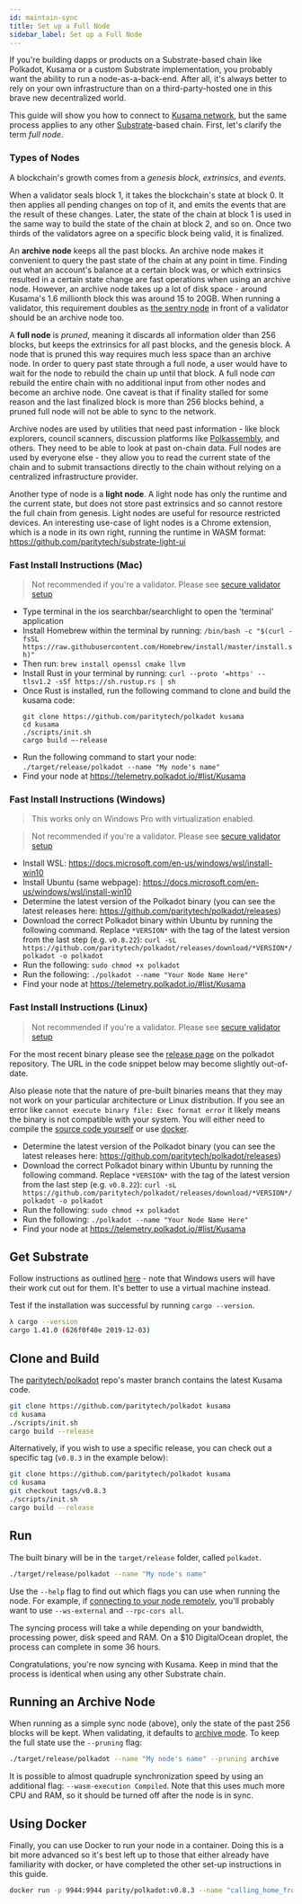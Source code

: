 ```yaml
---
id: maintain-sync
title: Set up a Full Node
sidebar_label: Set up a Full Node
---
```


If you're building dapps or products on a Substrate-based chain like Polkadot, Kusama or a custom
Substrate implementation, you probably want the ability to run a node-as-a-back-end. After all, it's
always better to rely on your own infrastructure than on a third-party-hosted one in this brave new
decentralized world.

This guide will show you how to connect to [Kusama network](https://kusama.network), but the same
process applies to any other [Substrate](https://substrate.dev/docs/en/)-based chain. First, let's
clarify the term _full node_.

### Types of Nodes

A blockchain's growth comes from a _genesis block_, _extrinsics_, and _events_.

When a validator seals block 1, it takes the blockchain's state at block 0. It then applies all
pending changes on top of it, and emits the events that are the result of these changes. Later, the
state of the chain at block 1 is used in the same way to build the state of the chain at block 2,
and so on. Once two thirds of the validators agree on a specific block being valid, it is finalized.

An **archive node** keeps all the past blocks. An archive node makes it convenient to query the past
state of the chain at any point in time. Finding out what an account's balance at a certain block
was, or which extrinsics resulted in a certain state change are fast operations when using an
archive node. However, an archive node takes up a lot of disk space - around Kusama's 1.6 millionth
block this was around 15 to 20GB. When running a validator, this requirement doubles as
[the sentry node](maintain-guides-how-to-setup-sentry-node) in front of a validator should be an
archive node too.

A **full node** is _pruned_, meaning it discards all information older than 256 blocks, but keeps
the extrinsics for all past blocks, and the genesis block. A node that is pruned this way requires
much less space than an archive node. In order to query past state through a full node, a user would
have to wait for the node to rebuild the chain up until that block. A full node _can_ rebuild the
entire chain with no additional input from other nodes and become an archive node. One caveat is
that if finality stalled for some reason and the last finalized block is more than 256 blocks
behind, a pruned full node will not be able to sync to the network.

Archive nodes are used by utilities that need past information - like block explorers, council
scanners, discussion platforms like [Polkassembly](https://polkassembly.io), and others. They need
to be able to look at past on-chain data. Full nodes are used by everyone else - they allow you to
read the current state of the chain and to submit transactions directly to the chain without relying
on a centralized infrastructure provider.

Another type of node is a **light node**. A light node has only the runtime and the current state,
but does not store past extrinsics and so cannot restore the full chain from genesis. Light nodes
are useful for resource restricted devices. An interesting use-case of light nodes is a Chrome
extension, which is a node in its own right, running the runtime in WASM format:
https://github.com/paritytech/substrate-light-ui

### Fast Install Instructions (Mac)

> Not recommended if you're a validator. Please see
> [secure validator setup](maintain-guides-secure-validator)

- Type terminal in the ios searchbar/searchlight to open the 'terminal' application
- Install Homebrew within the terminal by running:
  `/bin/bash -c "$(curl -fsSL https://raw.githubusercontent.com/Homebrew/install/master/install.sh)"`
- Then run: `brew install openssl cmake llvm`
- Install Rust in your terminal by running:
  `curl --proto '=https' --tlsv1.2 -sSf https://sh.rustup.rs | sh`
- Once Rust is installed, run the following command to clone and build the kusama code:
  ```
  git clone https://github.com/paritytech/polkadot kusama
  cd kusama
  ./scripts/init.sh
  cargo build –-release
  ```
- Run the following command to start your node: `./target/release/polkadot --name "My node's name"`
- Find your node at https://telemetry.polkadot.io/#list/Kusama

### Fast Install Instructions (Windows)

> This works only on Windows Pro with virtualization enabled.

> Not recommended if you're a validator. Please see
> [secure validator setup](maintain-guides-secure-validator)


- Install WSL: https://docs.microsoft.com/en-us/windows/wsl/install-win10
- Install Ubuntu (same webpage): https://docs.microsoft.com/en-us/windows/wsl/install-win10
- Determine the latest version of the Polkadot binary (you can see the latest releases here: https://github.com/paritytech/polkadot/releases)
- Download the correct Polkadot binary within Ubuntu by running the following command.  Replace `*VERSION*` with the tag of the latest version from the last step (e.g. `v0.8.22`):
  `curl -sL https://github.com/paritytech/polkadot/releases/download/*VERSION*/polkadot -o polkadot`
- Run the following: `sudo chmod +x polkadot`
- Run the following: `./polkadot --name "Your Node Name Here"`
- Find your node at https://telemetry.polkadot.io/#list/Kusama

### Fast Install Instructions (Linux)

> Not recommended if you're a validator. Please see
> [secure validator setup](maintain-guides-secure-validator)

For the most recent binary please see the
[release page](https://github.com/paritytech/polkadot/releases/) on the polkadot repository. The URL
in the code snippet below may become slightly out-of-date.

Also please note that the nature of pre-built binaries means that they may not work on your
particular architecture or Linux distribution. If you see an error like
`cannot execute binary file: Exec format error` it likely means the binary is not compatible with
your system. You will either need to compile the [source code yourself](#clone-and-build) or use
[docker](#using-docker).

- Determine the latest version of the Polkadot binary (you can see the latest releases here: https://github.com/paritytech/polkadot/releases)
- Download the correct Polkadot binary within Ubuntu by running the following command.  Replace `*VERSION*` with the tag of the latest version from the last step (e.g. `v0.8.22`):
  `curl -sL https://github.com/paritytech/polkadot/releases/download/*VERSION*/polkadot -o polkadot`
- Run the following: `sudo chmod +x polkadot`
- Run the following: `./polkadot --name "Your Node Name Here"`
- Find your node at https://telemetry.polkadot.io/#list/Kusama

## Get Substrate

Follow instructions as outlined
[here](https://substrate.dev/docs/en/knowledgebase/getting-started) - note that Windows users will
have their work cut out for them. It's better to use a virtual machine instead.

Test if the installation was successful by running `cargo --version`.

```bash
λ cargo --version
cargo 1.41.0 (626f0f40e 2019-12-03)
```

## Clone and Build

The [paritytech/polkadot](https://github.com/paritytech/polkadot) repo's master branch contains the
latest Kusama code.

```bash
git clone https://github.com/paritytech/polkadot kusama
cd kusama
./scripts/init.sh
cargo build --release
```

Alternatively, if you wish to use a specific release, you can check out a specific tag (`v0.8.3` in the example below):

```bash
git clone https://github.com/paritytech/polkadot kusama
cd kusama
git checkout tags/v0.8.3
./scripts/init.sh
cargo build --release
```

## Run

The built binary will be in the `target/release` folder, called `polkadot`.

```bash
./target/release/polkadot --name "My node's name"
```

Use the `--help` flag to find out which flags you can use when running the node. For example, if
[connecting to your node remotely](maintain-wss), you'll probably want to use `--ws-external` and
`--rpc-cors all`.

The syncing process will take a while depending on your bandwidth, processing power, disk speed and
RAM. On a \$10 DigitalOcean droplet, the process can complete in some 36 hours.

Congratulations, you're now syncing with Kusama. Keep in mind that the process is identical when
using any other Substrate chain.

## Running an Archive Node

When running as a simple sync node (above), only the state of the past 256 blocks will be kept. When
validating, it defaults to [archive mode](#types-of-nodes). To keep the full state use the
`--pruning` flag:

```bash
./target/release/polkadot --name "My node's name" --pruning archive
```

It is possible to almost quadruple synchronization speed by using an additional flag:
`--wasm-execution Compiled`. Note that this uses much more CPU and RAM, so it should be turned off
after the node is in sync.

## Using Docker

Finally, you can use Docker to run your node in a container. Doing this is a bit more advanced so
it's best left up to those that either already have familiarity with docker, or have completed the
other set-up instructions in this guide.

```zsh
docker run -p 9944:9944 parity/polkadot:v0.8.3 --name "calling_home_from_a_docker_container"
```
